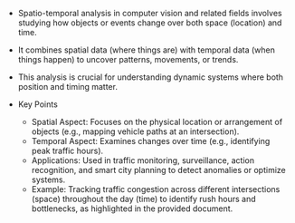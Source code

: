 - Spatio-temporal analysis in computer vision and related fields involves studying how objects or events change over both space (location) and time. 
- It combines spatial data (where things are) with temporal data (when things happen) to uncover patterns, movements, or trends. 
- This analysis is crucial for understanding dynamic systems where both position and timing matter.

- Key Points
    - Spatial Aspect: Focuses on the physical location or arrangement of objects (e.g., mapping vehicle paths at an intersection).
    - Temporal Aspect: Examines changes over time (e.g., identifying peak traffic hours).
    - Applications: Used in traffic monitoring, surveillance, action recognition, and smart city planning to detect anomalies or optimize systems.
    - Example: Tracking traffic congestion across different intersections (space) throughout the day (time) to identify rush hours and bottlenecks, as highlighted in the provided document.
